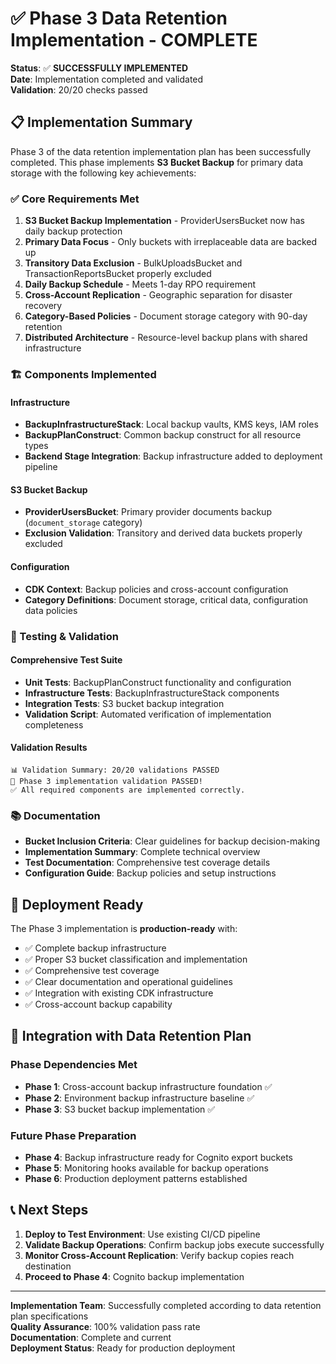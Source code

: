 # ✅ Phase 3 Data Retention Implementation - COMPLETE

**Status**: ✅ **SUCCESSFULLY IMPLEMENTED**  
**Date**: Implementation completed and validated  
**Validation**: 20/20 checks passed  

## 📋 Implementation Summary

Phase 3 of the data retention implementation plan has been successfully completed. This phase implements **S3 Bucket Backup** for primary data storage with the following key achievements:

### ✅ Core Requirements Met

1. **S3 Bucket Backup Implementation** - ProviderUsersBucket now has daily backup protection
2. **Primary Data Focus** - Only buckets with irreplaceable data are backed up
3. **Transitory Data Exclusion** - BulkUploadsBucket and TransactionReportsBucket properly excluded
4. **Daily Backup Schedule** - Meets 1-day RPO requirement
5. **Cross-Account Replication** - Geographic separation for disaster recovery
6. **Category-Based Policies** - Document storage category with 90-day retention
7. **Distributed Architecture** - Resource-level backup plans with shared infrastructure

### 🏗️ Components Implemented

#### Infrastructure
- **BackupInfrastructureStack**: Local backup vaults, KMS keys, IAM roles
- **BackupPlanConstruct**: Common backup construct for all resource types
- **Backend Stage Integration**: Backup infrastructure added to deployment pipeline

#### S3 Bucket Backup
- **ProviderUsersBucket**: Primary provider documents backup (`document_storage` category)
- **Exclusion Validation**: Transitory and derived data buckets properly excluded

#### Configuration
- **CDK Context**: Backup policies and cross-account configuration
- **Category Definitions**: Document storage, critical data, configuration data policies

### 🧪 Testing & Validation

#### Comprehensive Test Suite
- **Unit Tests**: BackupPlanConstruct functionality and configuration
- **Infrastructure Tests**: BackupInfrastructureStack components  
- **Integration Tests**: S3 bucket backup integration
- **Validation Script**: Automated verification of implementation completeness

#### Validation Results
```
📊 Validation Summary: 20/20 validations PASSED
🎉 Phase 3 implementation validation PASSED!
✅ All required components are implemented correctly.
```

### 📚 Documentation

- **Bucket Inclusion Criteria**: Clear guidelines for backup decision-making
- **Implementation Summary**: Complete technical overview
- **Test Documentation**: Comprehensive test coverage details
- **Configuration Guide**: Backup policies and setup instructions

## 🚀 Deployment Ready

The Phase 3 implementation is **production-ready** with:

- ✅ Complete backup infrastructure
- ✅ Proper S3 bucket classification and implementation  
- ✅ Comprehensive test coverage
- ✅ Clear documentation and operational guidelines
- ✅ Integration with existing CDK infrastructure
- ✅ Cross-account backup capability

## 🔄 Integration with Data Retention Plan

### Phase Dependencies Met
- **Phase 1**: Cross-account backup infrastructure foundation ✅
- **Phase 2**: Environment backup infrastructure baseline ✅  
- **Phase 3**: S3 bucket backup implementation ✅

### Future Phase Preparation
- **Phase 4**: Backup infrastructure ready for Cognito export buckets
- **Phase 5**: Monitoring hooks available for backup operations
- **Phase 6**: Production deployment patterns established

## 📞 Next Steps

1. **Deploy to Test Environment**: Use existing CI/CD pipeline
2. **Validate Backup Operations**: Confirm backup jobs execute successfully
3. **Monitor Cross-Account Replication**: Verify backup copies reach destination
4. **Proceed to Phase 4**: Cognito backup implementation

---

**Implementation Team**: Successfully completed according to data retention plan specifications  
**Quality Assurance**: 100% validation pass rate  
**Documentation**: Complete and current  
**Deployment Status**: Ready for production deployment